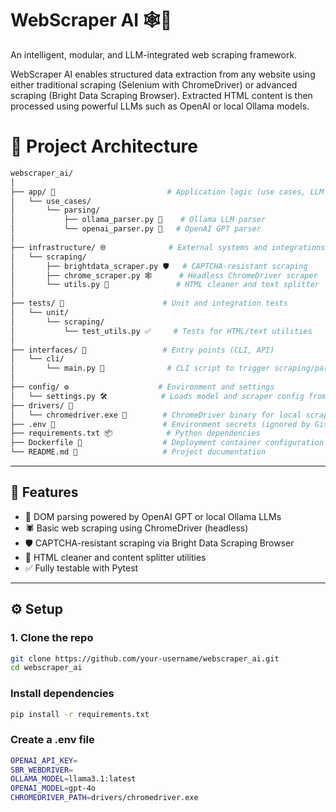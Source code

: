 # WebScraper AI 🕸️🤖

An intelligent, modular, and LLM-integrated web scraping framework.

WebScraper AI enables structured data extraction from any website using either traditional scraping (Selenium with ChromeDriver) or advanced scraping (Bright Data Scraping Browser). Extracted HTML content is then processed using powerful LLMs such as OpenAI or local Ollama models.


# 📂 Project Architecture
``` bash
webscraper_ai/
│
├── app/ 🧠                         # Application logic (use cases, LLM parsing)
│   └── use_cases/
│       └── parsing/
│           ├── ollama_parser.py 🦙    # Ollama LLM parser
│           └── openai_parser.py 💬   # OpenAI GPT parser
│
├── infrastructure/ 🌐              # External systems and integrations
│   └── scraping/
│       ├── brightdata_scraper.py 🛡️   # CAPTCHA-resistant scraping
│       ├── chrome_scraper.py 🕸️      # Headless ChromeDriver scraper
│       └── utils.py 🧹               # HTML cleaner and text splitter
│
├── tests/ 🧪                      # Unit and integration tests
│   └── unit/
│       └── scraping/
│           └── test_utils.py ✅     # Tests for HTML/text utilities
│
├── interfaces/ 🚀                 # Entry points (CLI, API)
│   └── cli/
│       └── main.py 🧾              # CLI script to trigger scraping/parsing
│
├── config/ ⚙️                    # Environment and settings
│   └── settings.py 🛠️            # Loads model and scraper config from .env
├── drivers/ 🧰
│   └── chromedriver.exe 🔧        # ChromeDriver binary for local scraping
├── .env 🔐                        # Environment secrets (ignored by Git)
├── requirements.txt 📦            # Python dependencies
├── Dockerfile 🐳                  # Deployment container configuration
└── README.md 📖                   # Project documentation


```


---

## 🚀 Features

- 🧠 DOM parsing powered by OpenAI GPT or local Ollama LLMs
- 🕷️ Basic web scraping using ChromeDriver (headless)
- 🛡️ CAPTCHA-resistant scraping via Bright Data Scraping Browser
- 🧹 HTML cleaner and content splitter utilities
- ✅ Fully testable with Pytest

---



## ⚙️ Setup

### 1. Clone the repo

```bash
git clone https://github.com/your-username/webscraper_ai.git
cd webscraper_ai
```

### Install dependencies
``` bash
pip install -r requirements.txt

```

### Create a .env file
``` bash
OPENAI_API_KEY=
SBR_WEBDRIVER=
OLLAMA_MODEL=llama3.1:latest
OPENAI_MODEL=gpt-4o
CHROMEDRIVER_PATH=drivers/chromedriver.exe

```

